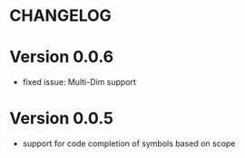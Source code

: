 # CHANGELOG

# Version 0.0.6

- fixed issue: Multi-Dim support

# Version 0.0.5

- support for code completion of symbols based on scope
